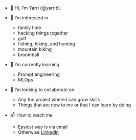 - 👋 Hi, I’m Yarri (@yarrib). 

- 👀 I’m interested in
  - family time
  - hacking things together
  - golf
  - fishing, hiking, and hunting
  - mountain biking
  - broomball
  
- 🌱 I’m currently learning 
  - Prompt engineering
  - MLOps
   
- 💞️ I’m looking to collaborate on
  - Any fun project where I can grow skills
  - Things that are new to me or that I can learn by doing
  
- 📫 How to reach me
  - Easiest way is via [email](mailto:yarri.bryn@gmail.com)
  - Otherwise [LinkedIn](https://www.linkedin.com/in/yarribryn)

<!---
yarrib/yarrib is a ✨ special ✨ repository because its `README.md` (this file) appears on your GitHub profile.
You can click the Preview link to take a look at your changes.
--->
